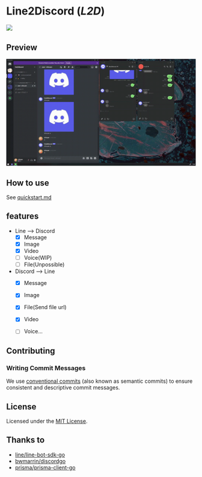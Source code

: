 # Line2Discord (*L2D*)

<img src="https://raw.githubusercontent.com/zhixuan2333/line2discord/master/resource/L2D.png" width="100">

## Preview

![Preview](./resource/l2d_video.gif)

## How to use

See [quickstart.md](./docs/quickstart.md)

## features

- Line --> Discord
    - [x] Message
    - [x] Image
    - [x] Video
    - [ ] Voice(WIP)
    - [ ] File(Unpossible)
- Discord --> Line
    - [x] Message
    - [x] Image
    - [x] File(Send file url)
    - [x] Video
    - [ ] Voice...


## Contributing

### Writing Commit Messages

We use [conventional commits](https://www.conventionalcommits.org/en/v1.0.0/) (also known as semantic commits) to ensure consistent and descriptive commit messages.

## License

Licensed under the [MIT License](./LICENSE).

## Thanks to

- [line/line-bot-sdk-go](https://github.com/line/line-bot-sdk-go)
- [bwmarrin/discordgo](https://github.com/bwmarrin/discordgo)
- [prisma/prisma-client-go](https://github.com/prisma/prisma-client-go)

